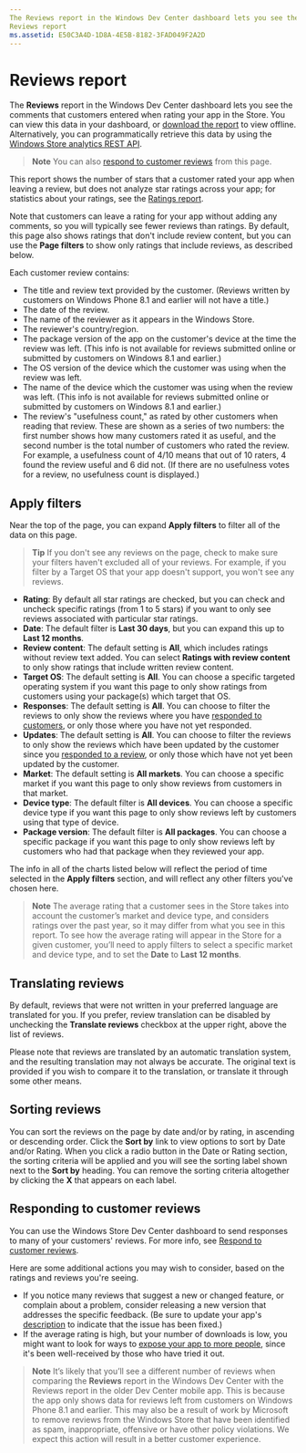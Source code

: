 ```yaml
---
The Reviews report in the Windows Dev Center dashboard lets you see the comments that customers entered when rating your app in the Store.
Reviews report
ms.assetid: E50C3A4D-1D8A-4E5B-8182-3FAD049F2A2D
---
```


# Reviews report


The **Reviews** report in the Windows Dev Center dashboard lets you see the comments that customers entered when rating your app in the Store. You can view this data in your dashboard, or [download the report](download-analytic-reports.md) to view offline. Alternatively, you can programmatically retrieve this data by using the [Windows Store analytics REST API](../monetize/access-analytics-data-using-windows-store-services.md).

> **Note**  You can also [respond to customer reviews](respond-to-customer-reviews.md) from this page.

This report shows the number of stars that a customer rated your app when leaving a review, but does not analyze star ratings across your app; for statistics about your ratings, see the [Ratings report](ratings-report.md).

Note that customers can leave a rating for your app without adding any comments, so you will typically see fewer reviews than ratings. By default, this page also shows ratings that don't include review content, but you can use the **Page filters** to show only ratings that include reviews, as described below.

Each customer review contains:

-   The title and review text provided by the customer. (Reviews written by customers on Windows Phone 8.1 and earlier will not have a title.)
-   The date of the review.
-   The name of the reviewer as it appears in the Windows Store.
-   The reviewer's country/region.
-   The package version of the app on the customer's device at the time the review was left. (This info is not available for reviews submitted online or submitted by customers on Windows 8.1 and earlier.)
-   The OS version of the device which the customer was using when the review was left.
-   The name of the device which the customer was using when the review was left. (This info is not available for reviews submitted online or submitted by customers on Windows 8.1 and earlier.)
-   The review's "usefulness count," as rated by other customers when reading that review. These are shown as a series of two numbers: the first number shows how many customers rated it as useful, and the second number is the total number of customers who rated the review. For example, a usefulness count of 4/10 means that out of 10 raters, 4 found the review useful and 6 did not. (If there are no usefulness votes for a review, no usefulness count is displayed.)

## Apply filters


Near the top of the page, you can expand **Apply filters** to filter all of the data on this page.

>**Tip**  If you don't see any reviews on the page, check to make sure your filters haven't excluded all of your reviews. For example, if you filter by a Target OS that your app doesn't support, you won't see any reviews.

-   **Rating**: By default all star ratings are checked, but you can check and uncheck specific ratings (from 1 to 5 stars) if you want to only see reviews associated with particular star ratings.
-   **Date**: The default filter is **Last 30 days**, but you can expand this up to **Last 12 months**.
-   **Review content**: The default setting is **All**, which includes ratings without review text added. You can select **Ratings with review content** to only show ratings that include written review content.
-   **Target OS**: The default setting is **All**. You can choose a specific targeted operating system if you want this page to only show ratings from customers using your package(s) which target that OS.
-   **Responses**: The default setting is **All**. You can choose to filter the reviews to only show the reviews where you have [responded to customers](respond-to-customer-reviews.md), or only those where you have not yet responded.
-   **Updates**: The default setting is **All**. You can choose to filter the reviews to only show the reviews which have been updated by the customer since you [responded to a review](respond-to-customer-reviews.md), or only those which have not yet been updated by the customer.
-   **Market**: The default setting is **All markets**. You can choose a specific market if you want this page to only show reviews from customers in that market.
-   **Device type**: The default filter is **All devices**. You can choose a specific device type if you want this page to only show reviews left by customers using that type of device.
-   **Package version**: The default filter is **All packages**. You can choose a specific package if you want this page to only show reviews left by customers who had that package when they reviewed your app.

The info in all of the charts listed below will reflect the period of time selected in the **Apply filters** section, and will reflect any other filters you've chosen here.

> **Note**  The average rating that a customer sees in the Store takes into account the customer’s market and device type, and considers ratings over the past year, so it may differ from what you see in this report. To see how the average rating will appear in the Store for a given customer, you’ll need to apply filters to select a specific market and device type, and to set the **Date** to **Last 12 months**.

## Translating reviews


By default, reviews that were not written in your preferred language are translated for you. If you prefer, review translation can be disabled by unchecking the **Translate reviews** checkbox at the upper right, above the list of reviews.

Please note that reviews are translated by an automatic translation system, and the resulting translation may not always be accurate. The original text is provided if you wish to compare it to the translation, or translate it through some other means.

## Sorting reviews


You can sort the reviews on the page by date and/or by rating, in ascending or descending order. Click the **Sort by** link to view options to sort by Date and/or Rating. When you click a radio button in the Date or Rating section, the sorting criteria will be applied and you will see the sorting label shown next to the **Sort by** heading. You can remove the sorting criteria altogether by clicking the **X** that appears on each label.

## Responding to customer reviews


You can use the Windows Store Dev Center dashboard to send responses to many of your customers' reviews. For more info, see [Respond to customer reviews](respond-to-customer-reviews.md).

Here are some additional actions you may wish to consider, based on the ratings and reviews you're seeing.

-   If you notice many reviews that suggest a new or changed feature, or complain about a problem, consider releasing a new version that addresses the specific feedback. (Be sure to update your app's [description](create-app-descriptions.md) to indicate that the issue has been fixed.)
-   If the average rating is high, but your number of downloads is low, you might want to look for ways to [expose your app to more people](app-promotion-and-customer-engagement.md), since it's been well-received by those who have tried it out.

> **Note**  It’s likely that you’ll see a different number of reviews when comparing the **Reviews** report in the Windows Dev Center with the Reviews report in the older Dev Center mobile app. This is because the app only shows data for reviews left from customers on Windows Phone 8.1 and earlier. This may also be a result of work by Microsoft to remove reviews from the Windows Store that have been identified as spam, inappropriate, offensive or have other policy violations. We expect this action will result in a better customer experience.

 

 

 
<!--HONumber=Mar16_HO1-->
